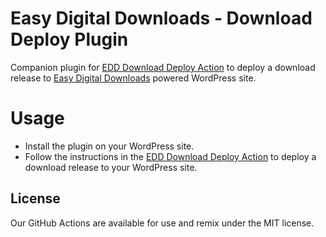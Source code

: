 # Easy Digital Downloads - Download Deploy Plugin

Companion plugin for [EDD Download Deploy Action](https://github.com/sultann/edd-download-deploy/) to deploy a download release to [Easy Digital Downloads](https://easydigitaldownloads.com/) powered WordPress site.

# Usage
- Install the plugin on your WordPress site.
- Follow the instructions in the [EDD Download Deploy Action](https://github.com/sultann/edd-download-deploy/) to deploy a download release to your WordPress site.

## License

Our GitHub Actions are available for use and remix under the MIT license.
